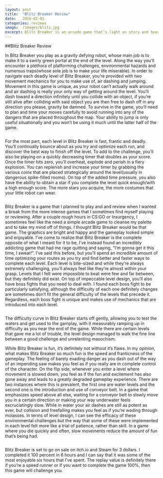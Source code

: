 ```yaml
---
layout: post
title:  "Blitz Breaker Review"
date:   2016-02-01
categories: reviews
image:  /images/blitz.jpg
excerpt: Blitz Breaker is an arcade game that’s light on story and heavy on fun.  You’ll spend your time bouncing from wall-to-wall as you try and navigate the deadly mazes, water filled corridors and spike lined walkways.
---
```

##Blitz Breaker Review

In Blitz Breaker you play as a gravity defying robot, whose main job is to make it to a swirly green portal at the end of the level.  Along the way you’ll encounter a plethora of platforming challenges, environmental hazards and numerous traps(whose sole job is to make your life miserable).  In order to navigate each deadly level of Blitz Breaker, you’re provided with two movement mechanics for you to make use of, air dashing and jumping.  Movement in this game is unique, as your robot can’t actually walk around and air dashing is really your only way of getting around the level.  You’ll dash toward a direction infinitely until you collide with an object, if you’re still alive after colliding with said object you are then free to dash off in any direction you please, gravity be damned.  To survive in the game, you’ll need to plan and time your moves carefully to avoid running into any of the dangers that are placed throughout the map. Your ability to jump is only useful situationally and you won’t be using it much until the latter half of the game.

<img class="gfyitem" data-id="ImpureNiceCanvasback" />

For the most part, each level in Blitz Breaker is fast, frantic and deadly.  You’ll continually bounce about as you try and optimize each run, and discover the best way to finish off the level.  To add to the challenge, you’ll also be playing on a quickly decreasing timer that doubles as your score.  Once the timer hits zero, you’ll overheat, explode and perish in a fiery explosion.  You can replenish and increase your timer by grabbing the various coins that are placed strategically around the level(usually in dangerous spike-filled rooms).  On top of the added time pressure, you also have the ability to obtain a star if you complete the level quick enough/with a high enough score.  The more stars you acquire, the more costumes that your little robot can wear.

<img class="gfyitem" data-id="UnkemptScaredAndeancat" />

Blitz Breaker is a game that I planned to play and and review when I wanted a break from the more intense games that I sometimes find myself playing or reviewing.  After a couple rough hours in CS:GO or Insurgency, I sometimes feel like the need a simple arcade game to cleanse my palette and to take my mind off of things.  I thought Blitz Breaker would be that game.  The graphics are bright and happy and the gameplay looked simple and enjoyable.  I’ve come to realize that Blitz Breaker is the complete opposite of what I meant for it to be, I’ve instead found an incredibly addicting game that had me rage quitting and saying, “I’m gonna get it this time, I swear!”.  I’ve said this before, but you’ll spend an incredible amount of time optimizing your routes as you try and find better and faster ways to complete each level. Each level is bite-sized and while they’re always extremely challenging, you’ll always feel like they’re almost within your grasp.  Levels that I felt were impossible to beat were few and far between, but they definitely did exist.  On top of impeccable level design, you’ll also have boss fights that you need to deal with.  I found each boss fight to be particularly satisfying, although the difficulty of each one definitely changes are sometimes don’t fit the general difficulty of the levels that precede it.  Regardless, each boss fight is unique and makes use of mechanics that are introduced into each level. 

<img class="gfyitem" data-id="BoldHighlevelCattle" />

The difficulty curve in Blitz Breaker starts off gently, allowing you to test the waters and get used to the gamplay, with it measurably ramping up in difficulty as you near the end of the game.  While there are certain levels that gave me a lot of trouble, the level design managed to walk the fine line between a good challenge and unrelenting masochism.

While Blitz Breaker is fun, it’s definitely not without it’s flaws.  In my opinion, what makes Blitz Breaker so much fun is the speed and franticness of the gameplay.  The feeling of barely evading danger as you dash out of the way of an impending saw makes you feel as if you really are in complete control of the character.  On the flip side, whenever you enter a level where movement is slowed down, you feel as if the fun and excitement has also gone away and leads to a greatly degraded gameplay experience.  There are two instances where this is prevalent, the first one are water levels and the second one is the introduction and use of conveyor belt.  In a game that emphasizes speed above all else, waiting for a conveyor belt to slowly move you in a certain direction or making your way underwater feels excruciatingly slow.  While in water your air dashes are still as potent as ever, but collision and freefalling makes you feel as if you’re wading through molasses.  In terms of level design, I can see the efficacy of these environmental challenges but the way that some of these were implemented in each level felt more like a trial of patience, rather than skill.  In a game where you die quickly and often, slow movements reduce the amount of fun that’s being had.

<img class="gfyitem" data-id="UnfoldedSlightChrysomelid" />

Blitz Breaker is set to go on sale on itch.io and Steam for 3 dollars.  I completed it 100 percent in 6 hours and I can say that it was some of the most enjoyable six hours that I’ve spent.  The replay value is definitely there if you’re a speed runner or if you want to complete the game 100%, then this game will challenge you. 





